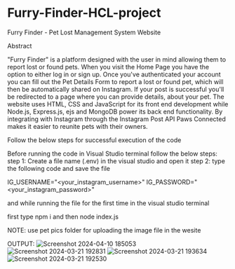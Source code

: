 # Furry-Finder-HCL-project
Furry Finder - Pet Lost Management System Website

Abstract

"Furry Finder" is a platform designed with the user in mind allowing them to report lost or found pets. When you visit the Home Page you have the option to either log in or sign up. Once you've authenticated your account you can fill out the Pet Details Form to report a lost or found pet, which will then be automatically shared on Instagram. If your post is successful you'll be redirected to a page where you can provide details, about your pet. The website uses HTML, CSS and JavaScript for its front end development while Node.js, Express.js, ejs and MongoDB power its back end functionality. By integrating with Instagram through the Instagram Post API Paws Connected makes it easier to reunite pets with their owners.

Follow the below steps for successful execution of the code

Before running the code in Visual Studio terminal follow the below steps: step 1: Create a file name (.env) in the visual studio and open it
step 2: type the following code and save the file

IG_USERNAME="<your_instagram_username>" IG_PASSWORD="<your_instagram_password>"

and while running the file for the first time in the visual studio terminal

first type npm i and then node index.js

NOTE: use pet pics folder for uploading the image file in the wesite

OUTPUT:
![Screenshot 2024-04-10 185053](https://github.com/sampathreddygoluguri/Furry-Finder-HCL-project/assets/146423494/10277070-506e-455e-8f34-b0374befa4c8)
![Screenshot 2024-03-21 192831](https://github.com/sampathreddygoluguri/Furry-Finder-HCL-project/assets/146423494/4a232fb2-dd54-49a9-b814-6f933819940c)
![Screenshot 2024-03-21 193634](https://github.com/sampathreddygoluguri/Furry-Finder-HCL-project/assets/146423494/c282516a-fad0-40cd-bde3-f557cb804e11)
![Screenshot 2024-03-21 192530](https://github.com/sampathreddygoluguri/Furry-Finder-HCL-project/assets/146423494/b747d507-f132-4577-88a7-b9828950c119)
